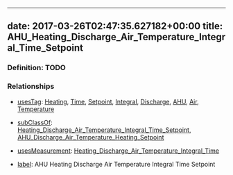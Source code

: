 
---
date: 2017-03-26T02:47:35.627182+00:00
title: AHU_Heating_Discharge_Air_Temperature_Integral_Time_Setpoint
---
### Definition: TODO

### Relationships

* [usesTag](https://brickschema.org/schema/1.0/BrickFrame#usesTag): [Heating](https://brickschema.org/schema/1.0/BrickTag#Heating), [Time](https://brickschema.org/schema/1.0/BrickTag#Time), [Setpoint](https://brickschema.org/schema/1.0/BrickTag#Setpoint), [Integral](https://brickschema.org/schema/1.0/BrickTag#Integral), [Discharge](https://brickschema.org/schema/1.0/BrickTag#Discharge), [AHU](https://brickschema.org/schema/1.0/BrickTag#AHU), [Air](https://brickschema.org/schema/1.0/BrickTag#Air), [Temperature](https://brickschema.org/schema/1.0/BrickTag#Temperature)

* [subClassOf](http://www.w3.org/2000/01/rdf-schema#subClassOf): [Heating_Discharge_Air_Temperature_Integral_Time_Setpoint](https://brickschema.org/schema/1.0/Brick#Heating_Discharge_Air_Temperature_Integral_Time_Setpoint), [AHU_Discharge_Air_Temperature_Heating_Setpoint](https://brickschema.org/schema/1.0/Brick#AHU_Discharge_Air_Temperature_Heating_Setpoint)

* [usesMeasurement](https://brickschema.org/schema/1.0/BrickFrame#usesMeasurement): [Heating_Discharge_Air_Temperature_Integral_Time](https://brickschema.org/schema/1.0/Brick#Heating_Discharge_Air_Temperature_Integral_Time)

* [label](http://www.w3.org/2000/01/rdf-schema#label): AHU Heating Discharge Air Temperature Integral Time Setpoint
